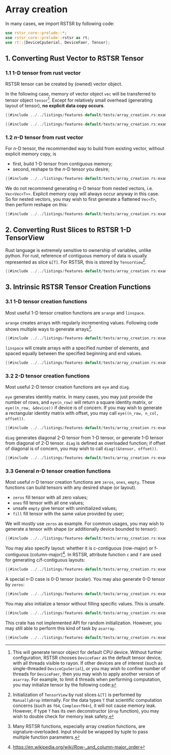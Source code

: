 # Array creation

In many cases, we import RSTSR by following code:
```rust
use rstsr_core::prelude::*;
use rstsr_core::prelude::rstsr as rt;
use rt::{DeviceCpuSerial, DeviceFaer, Tensor};
```

## 1. Converting Rust Vector to RSTSR Tensor

### 1.1 1-D tensor from rust vector

RSTSR tensor can be created by (owned) vector object.

In the following case, memory of vector object `vec` will be transferred to tensor object `tensor`[^1].
Except for relatively small overhead (generating layout of tensor), **no explicit data copy occurs**.

```rust
{{#include ../../listings/features-default/tests/array_creation.rs:example_01}}
```

[^1]: This will generate tensor object for default CPU device.
Without further configuration, RSTSR chooses `DeviceFaer` as the default tensor device, with all threads visible to rayon.
If other devices are of interest (such as single-threaded `DeviceCpuSerial`), or you may wish to confine number of threads for `DeviceFaer`, then you may wish to apply another version of `asarray`.
For example, to limit 4 threads when performing computation, you may initialize tensor by the following code:

```rust
{{#include ../../listings/features-default/tests/array_creation.rs:example_02}}
```

### 1.2 $n$-D tensor from rust vector

For $n$-D tensor, the recommended way to build from existing vector, without explicit memory copy, is
- first, build 1-D tensor from contiguous memory;
- second, reshape to the $n$-D tensor you desire;

```rust
{{#include ../../listings/features-default/tests/array_creation.rs:example_03}}
```

We do not recommend generating $n$-D tensor from nested vectors, i.e. `Vec<Vec<T>>`.
Explicit memory copy will always occur anyway in this case.
So for nested vectors, you may wish to first generate a flattened `Vec<T>`, then perform reshape on this:
```rust
{{#include ../../listings/features-default/tests/array_creation.rs:example_04}}
```

## 2. Converting Rust Slices to RSTSR 1-D TensorView

Rust language is extremely sensitive to ownership of variables, unlike python.
For rust, reference of contiguous memory of data is usually represented as slice `&[T]`.
For RSTSR, this is stored by `TensorView`[^2].

```rust
{{#include ../../listings/features-default/tests/array_creation.rs:example_05}}
```

[^2]: Initialization of `TensorView` by rust slices `&[T]` is performed by `ManuallyDrop` internally.
For the data types `T` that scientific computation concerns (such as `f64`, `Complex<f64>`), it will not cause memory leak.
However, if type `T` has its own deconstructor (`drop` function), you may wish to double check for memory leak safety.

## 3. Intrinsic RSTSR Tensor Creation Functions

### 3.1 1-D tensor creation functions

Most useful 1-D tensor creation functions are `arange` and `linspace`.

`arange` creates arrays with regularly incrementing values.
Following code shows multiple ways to generate arrays[^3].

```rust
{{#include ../../listings/features-default/tests/array_creation.rs:example_arange}}
```

[^3]: Many RSTSR functions, especially array creation functions, are signature-overloaded.
Input should be wrapped by tuple to pass multiple function parameters.

`linspace` will create arrays with a specified number of elements, and spaced equally between the specified beginning and end values.

```rust
{{#include ../../listings/features-default/tests/array_creation.rs:example_linspace}}
```

### 3.2 2-D tensor creation functions

Most useful 2-D tensor creation functions are `eye` and `diag`.

`eye` generates identity matrix.
In many cases, you may just provide the number of rows, and `eye(n_row)` will return a square identity matrix, or `eye((n_row, &device))` if device is of concern.
If you may wish to generate a rectangular identity matrix with offset, you may call `eye((n_row, n_col, offset))`.

```rust
{{#include ../../listings/features-default/tests/array_creation.rs:example_eye}}
```

`diag` generates diagonal 2-D tensor from 1-D tensor, or generate 1-D tensor from diagonal of 2-D tensor.
`diag` is defined as overloaded function; if offset of diagonal is of concern, you may wish to call `diag((&tensor, offset))`.

```rust
{{#include ../../listings/features-default/tests/array_creation.rs:example_diag}}
```

### 3.3 General $n$-D tensor creation functions

Most useful $n$-D tensor creation functions are `zeros`, `ones`, `empty`.
These functions can build tensors with any desired shape (or layout).

- `zeros` fill tensor with all zero values;
- `ones` fill tensor with all one values;
- unsafe `empty` give tensor with uninitialized values;
- `fill` fill tensor with the same value provided by user;

We will mostly use `zeros` as example.
For common usages, you may wish to generate a tensor with shape (or additionally device bounded to tensor):

```rust
{{#include ../../listings/features-default/tests/array_creation.rs:example_zeros_01}}
```

You may also specify layout: whether it is c-contiguous (row-major) or f-contiguous (column-major)[^4].
In RSTSR, attribute function `c` and `f` are used for generating c/f-contiguous layouts:

```rust
{{#include ../../listings/features-default/tests/array_creation.rs:example_zeros_02}}
```

[^4]: <https://en.wikipedia.org/wiki/Row-_and_column-major_order>

A special $n$-D case is 0-D tensor (scalar). You may also generate 0-D tensor by `zeros`:

```rust
{{#include ../../listings/features-default/tests/array_creation.rs:example_zeros_03}}
```

You may also initialize a tensor without filling specific values. This is unsafe.

```rust
{{#include ../../listings/features-default/tests/array_creation.rs:example_empty}}
```

This crate has not implemented API for random initialization.
However, you may still able to perform this kind of task by `asarray`.

```rust
{{#include ../../listings/features-default/tests/array_creation.rs:example_random}}
```


